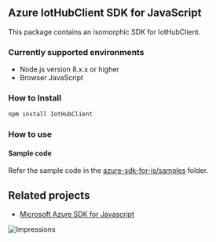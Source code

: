 ## Azure IotHubClient SDK for JavaScript

This package contains an isomorphic SDK for IotHubClient.

### Currently supported environments

- Node.js version 8.x.x or higher
- Browser JavaScript

### How to Install

```bash
npm install IotHubClient
```

### How to use

#### Sample code

Refer the sample code in the [azure-sdk-for-js/samples](https://github.com/Azure/azure-sdk-for-js/tree/master/samples) folder.

## Related projects

- [Microsoft Azure SDK for Javascript](https://github.com/Azure/azure-sdk-for-js)


![Impressions](https://azure-sdk-impressions.azurewebsites.net/api/impressions/azure-sdk-for-js%2Fsdk%2Fcdn%2Farm-cdn%2FREADME.png)